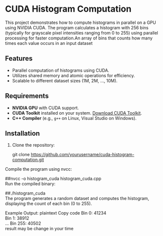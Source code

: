 # CUDA Histogram Computation

This project demonstrates how to compute histograms in parallel on a GPU using NVIDIA CUDA. The program calculates a histogram with 256 bins (typically for grayscale pixel intensities ranging from 0 to 255) using parallel processing for faster computation.An array of bins that counts how many times each value occurs in an input dataset


## Features

- Parallel computation of histograms using CUDA.
- Utilizes shared memory and atomic operations for efficiency.
- Scalable to different dataset sizes (1M, 2M, ..., 10M).

## Requirements

- **NVIDIA GPU** with CUDA support.
- **CUDA Toolkit** installed on your system. [Download CUDA Toolkit](https://developer.nvidia.com/cuda-downloads).
- **C++ Compiler** (e.g., `g++` on Linux, Visual Studio on Windows).

## Installation

1. Clone the repository:

   git clone https://github.com/yourusername/cuda-histogram-computation.git

Compile the program using nvcc:

##nvcc -o histogram_cuda histogram_cuda.cpp</br>
Run the compiled binary:

##./histogram_cuda </br>
The program generates a random dataset and computes the histogram, displaying the count of each bin (0 to 255).

Example Output:
plaintext
Copy code
Bin 0: 41234</br>
Bin 1: 38912</br>
...
Bin 255: 40502</br>
result may be change in your time
